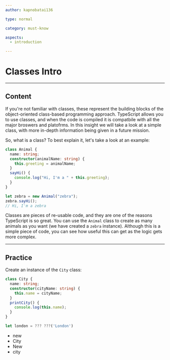```yaml
---
author: kapnobatai136

type: normal

category: must-know

aspects:
  - introduction

---
```


# Classes Intro

---
## Content

If you're not familiar with classes, these represent the building blocks of the object-oriented class-based programming approach. TypeScript allows you to use classes, and when the code is compiled it is compatbile with all the major broswers and platofrms. In this insight we will take a look at a simple class, with more in-depth information being given in a future mission.

So, what is a class? To best explain it, let's take a look at an example:

```ts
class Animal {
  name: string;
  constructor(animalName: string) {
    this.greeting = animalName;
  }
  sayHi() {
    console.log("Hi, I'm a " + this.greeting);
  }
}

let zebra = new Animal("zebra");
zebra.sayHi();
// Hi, I'm a zebra
```

Classes are pieces of re-usable code, and they are one of the reasons TypeScript is so great. You can use the `Animal` class to create as many animals as you want (we have created a `zebra` instance). Although this is a simple piece of code, you can see how useful this can get as the logic gets more complex.

---
## Practice

Create an instance of the `City` class:

```ts
class City {
  name: string;
  constructor(cityName: string) {
    this.name = cityName;
  }
  printCity() {
    console.log(this.name);
  }
}

let london = ??? ???('London')
```

* new
* City
* New
* city